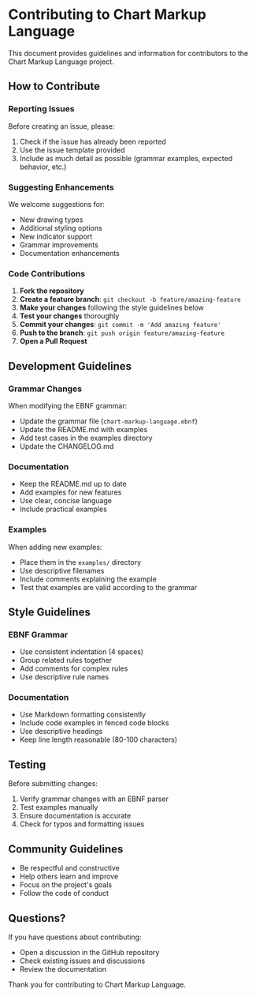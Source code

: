 # Contributing to Chart Markup Language

This document provides guidelines and information for contributors to the Chart Markup Language project.

## How to Contribute

### Reporting Issues

Before creating an issue, please:
1. Check if the issue has already been reported
2. Use the issue template provided
3. Include as much detail as possible (grammar examples, expected behavior, etc.)

### Suggesting Enhancements

We welcome suggestions for:
- New drawing types
- Additional styling options
- New indicator support
- Grammar improvements
- Documentation enhancements

### Code Contributions

1. **Fork the repository**
2. **Create a feature branch**: `git checkout -b feature/amazing-feature`
3. **Make your changes** following the style guidelines below
4. **Test your changes** thoroughly
5. **Commit your changes**: `git commit -m 'Add amazing feature'`
6. **Push to the branch**: `git push origin feature/amazing-feature`
7. **Open a Pull Request**

## Development Guidelines

### Grammar Changes

When modifying the EBNF grammar:
- Update the grammar file (`chart-markup-language.ebnf`)
- Update the README.md with examples
- Add test cases in the examples directory
- Update the CHANGELOG.md

### Documentation

- Keep the README.md up to date
- Add examples for new features
- Use clear, concise language
- Include practical examples

### Examples

When adding new examples:
- Place them in the `examples/` directory
- Use descriptive filenames
- Include comments explaining the example
- Test that examples are valid according to the grammar

## Style Guidelines

### EBNF Grammar
- Use consistent indentation (4 spaces)
- Group related rules together
- Add comments for complex rules
- Use descriptive rule names

### Documentation
- Use Markdown formatting consistently
- Include code examples in fenced code blocks
- Use descriptive headings
- Keep line length reasonable (80-100 characters)

## Testing

Before submitting changes:
1. Verify grammar changes with an EBNF parser
2. Test examples manually
3. Ensure documentation is accurate
4. Check for typos and formatting issues

## Community Guidelines

- Be respectful and constructive
- Help others learn and improve
- Focus on the project's goals
- Follow the code of conduct

## Questions?

If you have questions about contributing:
- Open a discussion in the GitHub repository
- Check existing issues and discussions
- Review the documentation

Thank you for contributing to Chart Markup Language.
